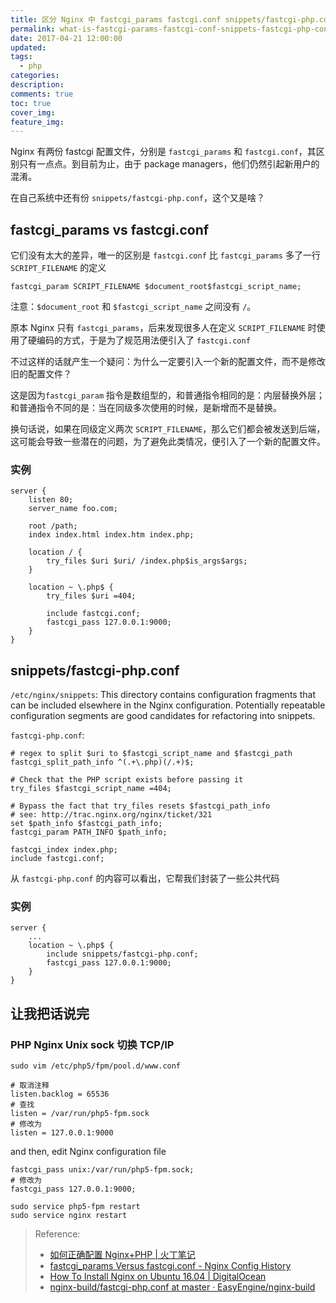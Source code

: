 ```yaml
---
title: 区分 Nginx 中 fastcgi_params fastcgi.conf snippets/fastcgi-php.conf
permalink: what-is-fastcgi-params-fastcgi-conf-snippets-fastcgi-php-conf
date: 2017-04-21 12:00:00
updated:
tags:
  - php
categories:
description:
comments: true
toc: true
cover_img:
feature_img:
---
```


Nginx 有两份 fastcgi 配置文件，分别是 `fastcgi_params` 和 `fastcgi.conf`，其区别只有一点点。到目前为止，由于 package managers，他们仍然引起新用户的混淆。

在自己系统中还有份 `snippets/fastcgi-php.conf`，这个又是啥？

## fastcgi_params vs fastcgi.conf

它们没有太大的差异，唯一的区别是 `fastcgi.conf` 比 `fastcgi_params` 多了一行 `SCRIPT_FILENAME` 的定义

```
fastcgi_param SCRIPT_FILENAME $document_root$fastcgi_script_name;
```

注意：`$document_root` 和 `$fastcgi_script_name` 之间没有 `/`。

原本 Nginx 只有 `fastcgi_params`，后来发现很多人在定义 `SCRIPT_FILENAME` 时使用了硬编码的方式，于是为了规范用法便引入了 `fastcgi.conf`

不过这样的话就产生一个疑问：为什么一定要引入一个新的配置文件，而不是修改旧的配置文件？

这是因为`fastcgi_param` 指令是数组型的，和普通指令相同的是：内层替换外层；和普通指令不同的是：当在同级多次使用的时候，是新增而不是替换。

换句话说，如果在同级定义两次 `SCRIPT_FILENAME`，那么它们都会被发送到后端，这可能会导致一些潜在的问题，为了避免此类情况，便引入了一个新的配置文件。

<!--more -->

### 实例

```
server {
    listen 80;
    server_name foo.com;

    root /path;
    index index.html index.htm index.php;

    location / {
        try_files $uri $uri/ /index.php$is_args$args;
    }

    location ~ \.php$ {
        try_files $uri =404;

        include fastcgi.conf;
        fastcgi_pass 127.0.0.1:9000;
    }
}
```

## snippets/fastcgi-php.conf

`/etc/nginx/snippets`: This directory contains configuration fragments that can be included elsewhere in the Nginx configuration. Potentially repeatable configuration segments are good candidates for refactoring into snippets.

`fastcgi-php.conf`:

```
# regex to split $uri to $fastcgi_script_name and $fastcgi_path
fastcgi_split_path_info ^(.+\.php)(/.+)$;

# Check that the PHP script exists before passing it
try_files $fastcgi_script_name =404;

# Bypass the fact that try_files resets $fastcgi_path_info
# see: http://trac.nginx.org/nginx/ticket/321
set $path_info $fastcgi_path_info;
fastcgi_param PATH_INFO $path_info;

fastcgi_index index.php;
include fastcgi.conf;
```

从 `fastcgi-php.conf` 的内容可以看出，它帮我们封装了一些公共代码

### 实例

```
server {
	...
    location ~ \.php$ {
        include snippets/fastcgi-php.conf;
        fastcgi_pass 127.0.0.1:9000;
    }
}
```

## 让我把话说完

### PHP Nginx Unix sock 切换 TCP/IP

```
sudo vim /etc/php5/fpm/pool.d/www.conf
```

```
# 取消注释
listen.backlog = 65536
# 查找
listen = /var/run/php5-fpm.sock
# 修改为
listen = 127.0.0.1:9000
```

and then, edit Nginx configuration file

```
fastcgi_pass unix:/var/run/php5-fpm.sock;
# 修改为
fastcgi_pass 127.0.0.1:9000;
```

```
sudo service php5-fpm restart
sudo service nginx restart
```

> Reference:
>
> - [如何正确配置 Nginx+PHP | 火丁笔记](https://huoding.com/2013/10/23/290)
> - [fastcgi_params Versus fastcgi.conf - Nginx Config History](http://blog.martinfjordvald.com/2013/04/nginx-config-history-fastcgi_params-versus-fastcgi-conf/)
> - [How To Install Nginx on Ubuntu 16.04 | DigitalOcean](https://www.digitalocean.com/community/tutorials/how-to-install-nginx-on-ubuntu-16-04)
> - [nginx-build/fastcgi-php.conf at master · EasyEngine/nginx-build](https://github.com/EasyEngine/nginx-build/blob/master/nginx/debian/conf/snippets/fastcgi-php.conf)
